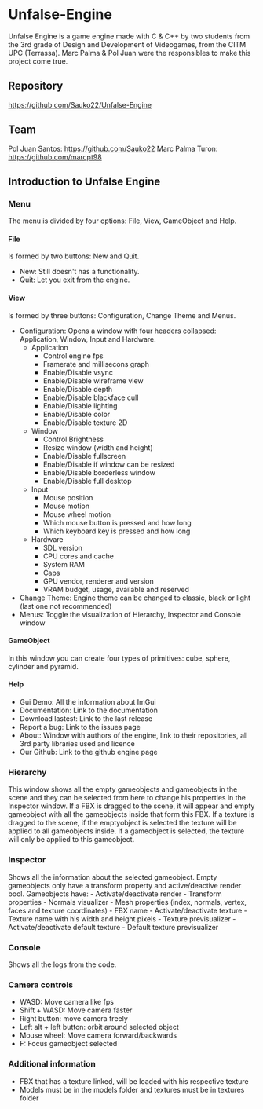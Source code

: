 # Unfalse-Engine
Unfalse Engine is a game engine made with C & C++ by two students from the 3rd grade of Design and Development of Videogames, from the CITM UPC (Terrassa).
Marc Palma & Pol Juan were the responsibles to make this project come true.

## Repository
https://github.com/Sauko22/Unfalse-Engine

## Team
Pol Juan Santos: https://github.com/Sauko22
Marc Palma Turon: https://github.com/marcpt98

## Introduction to Unfalse Engine
### Menu
The menu is divided by four options: File, View, GameObject and Help.
#### File
Is formed by two buttons: New and Quit. 
- New: Still doesn't has a functionality.
- Quit: Let you exit from the engine.

#### View
Is formed by three buttons: Configuration, Change Theme and Menus.
- Configuration: Opens a window with four headers collapsed: Application, Window, Input and Hardware.
	- Application
		- Control engine fps
		- Framerate and millisecons graph
		- Enable/Disable vsync
		- Enable/Disable wireframe view
		- Enable/Disable depth
		- Enable/Disable blackface cull
		- Enable/Disable lighting
		- Enable/Disable color
		- Enable/Disable texture 2D
	- Window
		- Control Brightness
		- Resize window (width and height)
		- Enable/Disable fullscreen
		- Enable/Disable if window can be resized
		- Enable/Disable borderless window
		- Enable/Disable full desktop
	- Input
		- Mouse position
		- Mouse motion
		- Mouse wheel motion
		- Which mouse button is pressed and how long
		- Which keyboard key is pressed and how long
	- Hardware
		- SDL version
		- CPU cores and cache
		- System RAM
		- Caps
		- GPU vendor, renderer and version
		- VRAM budget, usage, available and reserved
- Change Theme: Engine theme can be changed to classic, black or light (last one not recommended)
- Menus: Toggle the visualization of Hierarchy, Inspector and Console window

#### GameObject
In this window you can create four types of primitives: cube, sphere, cylinder and pyramid.

#### Help
- Gui Demo: All the information about ImGui
- Documentation: Link to the documentation
- Download lastest: Link to the last release
- Report a bug: Link to the issues page
- About: Window with authors of the engine, link to their repositories, all 3rd party libraries used and licence
- Our Github: Link to the github engine page

### Hierarchy
This window shows all the empty gameobjects and gameobjects in the scene and they can be selected from here to change his properties in the Inspector window.
If a FBX is dragged to the scene, it will appear and empty gameobject with all the gameobjects inside that form this FBX.
If a texture is dragged to the scene, if the emptyobject is selected the texture will be applied to all gameobjects inside. If a gameobject is selected, the texture will only be applied to this gameobject.

### Inspector
Shows all the information about the selected gameobject.
Empty gameobjects only have a transform property and active/deactive render bool.
Gameobjects have:
	- Activate/deactivate render
	- Transform properties
	- Normals visualizer
	- Mesh properties (index, normals, vertex, faces and texture coordinates)
	- FBX name
	- Activate/deactivate texture
	- Texture name with his width and height pixels
	- Texture previsualizer 
	- Activate/deactivate default texture
	- Default texture previsualizer

### Console
Shows all the logs from the code.

### Camera controls
- WASD: Move camera like fps
- Shift + WASD: Move camera faster
- Right button: move camera freely
- Left alt + left button: orbit around selected object
- Mouse wheel: Move camera forward/backwards
- F: Focus gameobject selected

### Additional information
- FBX that has a texture linked, will be loaded with his respective texture
- Models must be in the models folder and textures must be in textures folder